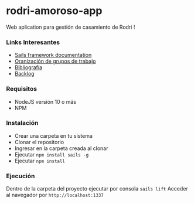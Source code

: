 # rodri-amoroso-app

Web aplication para gestión de casamiento de Rodri !


### Links Interesantes

+ [Sails framework documentation](https://sailsjs.com/get-started)
+ [Oranización de grupos de trabajo](https://docs.google.com/spreadsheets/d/1-md3el4jv8UdkQ9Zc5r89ZfqrpakooiDPtpftMQ9GtA/edit?usp=sharing)
+ [Bibliografía](https://docs.google.com/spreadsheets/d/1-md3el4jv8UdkQ9Zc5r89ZfqrpakooiDPtpftMQ9GtA/edit?usp=sharing)
+ [Backlog](https://docs.google.com/spreadsheets/d/1-md3el4jv8UdkQ9Zc5r89ZfqrpakooiDPtpftMQ9GtA/edit?usp=sharing)

### Requisitos

+ NodeJS versión 10 o más
+ NPM 

### Instalación

+ Crear una carpeta en tu sistema
+ Clonar el repositorio
+ Ingresar en la carpeta creada al clonar
+ Ejecutar `npm install sails -g`
+ Ejecutar `npm install`

### Ejecución
Dentro de la carpeta del proyecto ejecutar por consola `sails lift`
Acceder al navegador por `http://localhost:1337`



